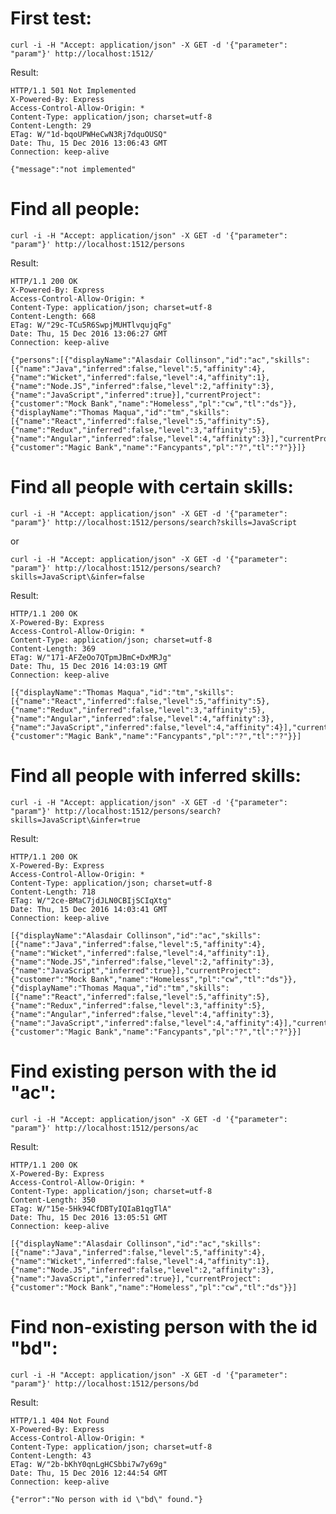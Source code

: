 First test:
===========

    curl -i -H "Accept: application/json" -X GET -d '{"parameter": "param"}' http://localhost:1512/
Result:

    HTTP/1.1 501 Not Implemented
    X-Powered-By: Express
    Access-Control-Allow-Origin: *
    Content-Type: application/json; charset=utf-8
    Content-Length: 29
    ETag: W/"1d-bqoUPWHeCwN3Rj7dquOUSQ"
    Date: Thu, 15 Dec 2016 13:06:43 GMT
    Connection: keep-alive

    {"message":"not implemented"

Find all people:
================

    curl -i -H "Accept: application/json" -X GET -d '{"parameter": "param"}' http://localhost:1512/persons
Result:

    HTTP/1.1 200 OK
    X-Powered-By: Express
    Access-Control-Allow-Origin: *
    Content-Type: application/json; charset=utf-8
    Content-Length: 668
    ETag: W/"29c-TCu5R6SwpjMUHTlvqujqFg"
    Date: Thu, 15 Dec 2016 13:06:27 GMT
    Connection: keep-alive

    {"persons":[{"displayName":"Alasdair Collinson","id":"ac","skills":[{"name":"Java","inferred":false,"level":5,"affinity":4},{"name":"Wicket","inferred":false,"level":4,"affinity":1},{"name":"Node.JS","inferred":false,"level":2,"affinity":3},{"name":"JavaScript","inferred":true}],"currentProject":{"customer":"Mock Bank","name":"Homeless","pl":"cw","tl":"ds"}},{"displayName":"Thomas Maqua","id":"tm","skills":[{"name":"React","inferred":false,"level":5,"affinity":5},{"name":"Redux","inferred":false,"level":3,"affinity":5},{"name":"Angular","inferred":false,"level":4,"affinity":3}],"currentProject":{"customer":"Magic Bank","name":"Fancypants","pl":"?","tl":"?"}}]}

Find all people with certain skills:
====================================

    curl -i -H "Accept: application/json" -X GET -d '{"parameter": "param"}' http://localhost:1512/persons/search?skills=JavaScript
or

    curl -i -H "Accept: application/json" -X GET -d '{"parameter": "param"}' http://localhost:1512/persons/search?skills=JavaScript\&infer=false
Result:

    HTTP/1.1 200 OK
    X-Powered-By: Express
    Access-Control-Allow-Origin: *
    Content-Type: application/json; charset=utf-8
    Content-Length: 369
    ETag: W/"171-AFZeOo7QTpmJBmC+DxMRJg"
    Date: Thu, 15 Dec 2016 14:03:19 GMT
    Connection: keep-alive
    
    [{"displayName":"Thomas Maqua","id":"tm","skills":[{"name":"React","inferred":false,"level":5,"affinity":5},{"name":"Redux","inferred":false,"level":3,"affinity":5},{"name":"Angular","inferred":false,"level":4,"affinity":3},{"name":"JavaScript","inferred":false,"level":4,"affinity":4}],"currentProject":{"customer":"Magic Bank","name":"Fancypants","pl":"?","tl":"?"}}]


Find all people with inferred skills:
=====================================

    curl -i -H "Accept: application/json" -X GET -d '{"parameter": "param"}' http://localhost:1512/persons/search?skills=JavaScript\&infer=true
Result:

    HTTP/1.1 200 OK
    X-Powered-By: Express
    Access-Control-Allow-Origin: *
    Content-Type: application/json; charset=utf-8
    Content-Length: 718
    ETag: W/"2ce-BMaC7jdJLN0CBIjSCIqXtg"
    Date: Thu, 15 Dec 2016 14:03:41 GMT
    Connection: keep-alive
    
    [{"displayName":"Alasdair Collinson","id":"ac","skills":[{"name":"Java","inferred":false,"level":5,"affinity":4},{"name":"Wicket","inferred":false,"level":4,"affinity":1},{"name":"Node.JS","inferred":false,"level":2,"affinity":3},{"name":"JavaScript","inferred":true}],"currentProject":{"customer":"Mock Bank","name":"Homeless","pl":"cw","tl":"ds"}},{"displayName":"Thomas Maqua","id":"tm","skills":[{"name":"React","inferred":false,"level":5,"affinity":5},{"name":"Redux","inferred":false,"level":3,"affinity":5},{"name":"Angular","inferred":false,"level":4,"affinity":3},{"name":"JavaScript","inferred":false,"level":4,"affinity":4}],"currentProject":{"customer":"Magic Bank","name":"Fancypants","pl":"?","tl":"?"}}]

Find existing person with the id "ac":
======================================

    curl -i -H "Accept: application/json" -X GET -d '{"parameter": "param"}' http://localhost:1512/persons/ac
Result:

    HTTP/1.1 200 OK
    X-Powered-By: Express
    Access-Control-Allow-Origin: *
    Content-Type: application/json; charset=utf-8
    Content-Length: 350
    ETag: W/"15e-5Hk94CfDBTyIQIaB1qgTlA"
    Date: Thu, 15 Dec 2016 13:05:51 GMT
    Connection: keep-alive

    [{"displayName":"Alasdair Collinson","id":"ac","skills":[{"name":"Java","inferred":false,"level":5,"affinity":4},{"name":"Wicket","inferred":false,"level":4,"affinity":1},{"name":"Node.JS","inferred":false,"level":2,"affinity":3},{"name":"JavaScript","inferred":true}],"currentProject":{"customer":"Mock Bank","name":"Homeless","pl":"cw","tl":"ds"}}]

Find non-existing person with the id "bd":
==========================================

    curl -i -H "Accept: application/json" -X GET -d '{"parameter": "param"}' http://localhost:1512/persons/bd
Result:

    HTTP/1.1 404 Not Found
    X-Powered-By: Express
    Access-Control-Allow-Origin: *
    Content-Type: application/json; charset=utf-8
    Content-Length: 43
    ETag: W/"2b-bKhY0qnLgHCSbbi7w7y69g"
    Date: Thu, 15 Dec 2016 12:44:54 GMT
    Connection: keep-alive

    {"error":"No person with id \"bd\" found."}